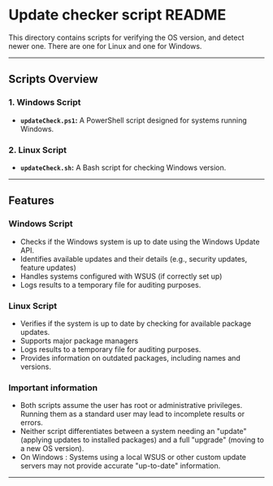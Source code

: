 # **Update checker script README**

This directory contains scripts for verifying the OS version, and detect newer one. There are one for Linux and one for Windows.

---

## **Scripts Overview**

### **1. Windows Script**

- **`updateCheck.ps1`:** A PowerShell script designed for systems running Windows.

### **2. Linux Script**

- **`updateCheck.sh`:** A Bash script for checking Windows version.

---

## **Features**

### **Windows Script**
- Checks if the Windows system is up to date using the Windows Update API.
- Identifies available updates and their details (e.g., security updates, feature updates)
- Handles systems configured with WSUS (if correctly set up)
- Logs results to a temporary file for auditing purposes.

### **Linux Script**
- Verifies if the system is up to date by checking for available package updates.
- Supports major package managers
- Logs results to a temporary file for auditing purposes.
- Provides information on outdated packages, including names and versions.

### Important information
* Both scripts assume the user has root or administrative privileges. Running them as a standard user may lead to incomplete results or errors.
* Neither script differentiates between a system needing an "update" (applying updates to installed packages) and a full "upgrade" (moving to a new OS version).
* On Windows : Systems using a local WSUS or other custom update servers may not provide accurate "up-to-date" information.
---
